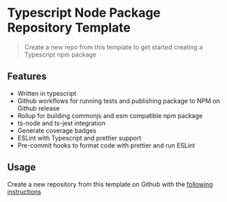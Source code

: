 # Typescript Node Package Repository Template

> Create a new repo from this template to get started creating a Typescript npm package

<!-- ![Coverage lines](./badges/badge-lines.svg) -->
<!-- ![Tests](https://github.com/jsonhero-io/ts-node-package-template/actions/workflows/test.yml/badge.svg?branch=main) -->
<!-- [![Downloads](https://img.shields.io/npm/dm/%40jsonhero%2Fts-node-package-template.svg)](https://npmjs.com/@jsonhero/ts-node-package-template) -->
<!-- [![Install size](https://packagephobia.com/badge?p=%40jsonhero%2Fts-node-package-template)](https://packagephobia.com/result?p=@jsonhero/ts-node-package-template) -->

## Features

- Written in typescript
- Github workflows for running tests and publishing package to NPM on Github release
- Rollup for building commonjs and esm compatible npm package
- ts-node and ts-jest integration
- Generate coverage badges
- ESLint with Typescript and prettier support
- Pre-commit hooks to format code with prettier and run ESLint

## Usage

Create a new repository from this template on Github with the [following instructions](https://docs.github.com/en/repositories/creating-and-managing-repositories/creating-a-repository-from-a-template)
